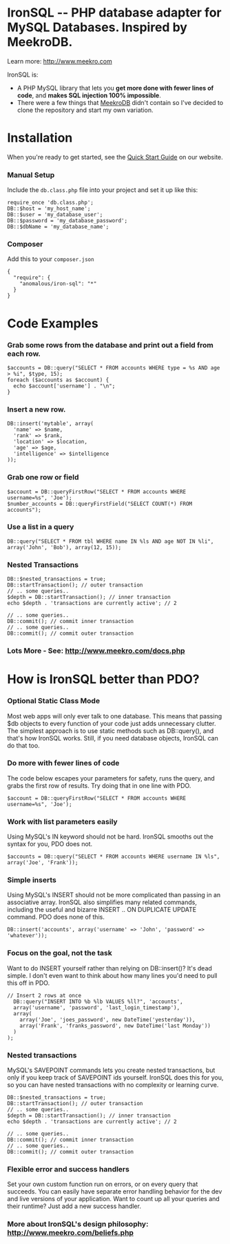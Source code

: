 IronSQL -- PHP database adapter for MySQL Databases. Inspired by MeekroDB.
========
Learn more: http://www.meekro.com

IronSQL is:

* A PHP MySQL library that lets you **get more done with fewer lines of code**, and **makes SQL injection 100% impossible**.
* There were a few things that [MeekroDB](https://github.com/SergeyTsalkov/meekrodb) didn't contain so I've decided to clone the repository and start my own variation.

Installation
========
When you're ready to get started, see the [Quick Start Guide](http://www.meekro.com/quickstart.php) on our website.

### Manual Setup
Include the `db.class.php` file into your project and set it up like this:

    require_once 'db.class.php';
    DB::$host = 'my_host_name';
    DB::$user = 'my_database_user';
    DB::$password = 'my_database_password';
    DB::$dbName = 'my_database_name';

### Composer
Add this to your `composer.json`

    {
      "require": {
        "anomalous/iron-sql": "*"
      }
    }

Code Examples
========
### Grab some rows from the database and print out a field from each row.

    $accounts = DB::query("SELECT * FROM accounts WHERE type = %s AND age > %i", $type, 15);
    foreach ($accounts as $account) {
      echo $account['username'] . "\n";
    }

### Insert a new row.

    DB::insert('mytable', array(
      'name' => $name,
      'rank' => $rank,
      'location' => $location,
      'age' => $age,
      'intelligence' => $intelligence
    ));

### Grab one row or field

	$account = DB::queryFirstRow("SELECT * FROM accounts WHERE username=%s", 'Joe');
	$number_accounts = DB::queryFirstField("SELECT COUNT(*) FROM accounts");

### Use a list in a query
	DB::query("SELECT * FROM tbl WHERE name IN %ls AND age NOT IN %li", array('John', 'Bob'), array(12, 15));

### Nested Transactions

    DB::$nested_transactions = true;
    DB::startTransaction(); // outer transaction
    // .. some queries..
    $depth = DB::startTransaction(); // inner transaction
    echo $depth . 'transactions are currently active'; // 2

    // .. some queries..
    DB::commit(); // commit inner transaction
    // .. some queries..
    DB::commit(); // commit outer transaction

### Lots More - See: http://www.meekro.com/docs.php


How is IronSQL better than PDO?
========
### Optional Static Class Mode
Most web apps will only ever talk to one database. This means that
passing $db objects to every function of your code just adds unnecessary clutter.
The simplest approach is to use static methods such as DB::query(), and that's how
IronSQL works. Still, if you need database objects, IronSQL can do that too.

### Do more with fewer lines of code
The code below escapes your parameters for safety, runs the query, and grabs
the first row of results. Try doing that in one line with PDO.

	$account = DB::queryFirstRow("SELECT * FROM accounts WHERE username=%s", 'Joe');

### Work with list parameters easily
Using MySQL's IN keyword should not be hard. IronSQL smooths out the syntax for you,
PDO does not.

	$accounts = DB::query("SELECT * FROM accounts WHERE username IN %ls", array('Joe', 'Frank'));


### Simple inserts
Using MySQL's INSERT should not be more complicated than passing in an
associative array. IronSQL also simplifies many related commands, including
the useful and bizarre INSERT .. ON DUPLICATE UPDATE command. PDO does none of this.

	DB::insert('accounts', array('username' => 'John', 'password' => 'whatever'));

### Focus on the goal, not the task
Want to do INSERT yourself rather than relying on DB::insert()?
It's dead simple. I don't even want to think about how many lines
you'd need to pull this off in PDO.

    // Insert 2 rows at once
      DB::query("INSERT INTO %b %lb VALUES %ll?", 'accounts',
      array('username', 'password', 'last_login_timestamp'),
      array(
        array('Joe', 'joes_password', new DateTime('yesterday')),
        array('Frank', 'franks_password', new DateTime('last Monday'))
      )
    );

### Nested transactions
MySQL's SAVEPOINT commands lets you create nested transactions, but only
if you keep track of SAVEPOINT ids yourself. IronSQL does this for you,
so you can have nested transactions with no complexity or learning curve.

    DB::$nested_transactions = true;
    DB::startTransaction(); // outer transaction
    // .. some queries..
    $depth = DB::startTransaction(); // inner transaction
    echo $depth . 'transactions are currently active'; // 2

    // .. some queries..
    DB::commit(); // commit inner transaction
    // .. some queries..
    DB::commit(); // commit outer transaction

### Flexible error and success handlers
Set your own custom function run on errors, or on every query that succeeds.
You can easily have separate error handling behavior for the dev and live
versions of your application. Want to count up all your queries and their
runtime? Just add a new success handler.

### More about IronSQL's design philosophy: http://www.meekro.com/beliefs.php
